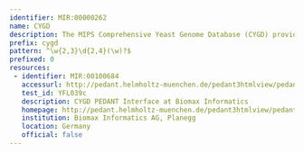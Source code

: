 ```yaml
---
identifier: MIR:00000262
name: CYGD
description: The MIPS Comprehensive Yeast Genome Database (CYGD) provides information on the molecular structure and functional network of the entirely sequenced the budding yeast, Saccharomyces cerevisiae, as well as on related yeasts which are used for comparative analysis.
prefix: cygd
pattern: ^\w{2,3}\d{2,4}(\w)?$
prefixed: 0
resources:
 - identifier: MIR:00100684
   accessurl: http://pedant.helmholtz-muenchen.de/pedant3htmlview/pedant3view?Db=p3_p13838_Sac_cerev&Method=ReportGene&GeneticelemCode=${id}
   test_id: YFL039c
   description: CYGD PEDANT Interface at Biomax Informatics
   homepage: http://pedant.helmholtz-muenchen.de/pedant3htmlview/pedant3view?Method=start_method&Db=p3_p13838_Sac_cerev
   institution: Biomax Informatics AG, Planegg
   location: Germany
   official: false
---
```


